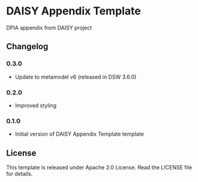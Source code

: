 # DAISY Appendix Template

DPIA appendix from DAISY project

## Changelog

### 0.3.0

- Update to metamodel v6 (released in DSW 3.6.0)

### 0.2.0

- Improved styling

### 0.1.0

- Initial version of DAISY Appendix Template template

## License

This template is released under Apache 2.0 License. Read the LICENSE file for details.

